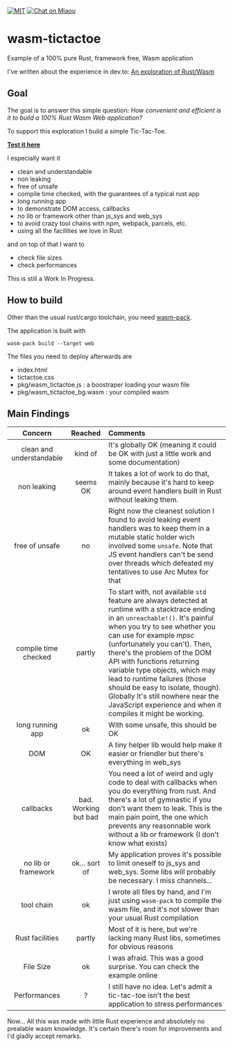 [![MIT][s2]][l2] [![Chat on Miaou][s4]][l4]

[s2]: https://img.shields.io/badge/license-MIT-blue.svg
[l2]: LICENSE

[s4]: https://miaou.dystroy.org/static/shields/room.svg
[l4]: https://miaou.dystroy.org/3

# wasm-tictactoe
Example of a 100% pure Rust, framework free, Wasm application

I've written about the experience in dev.to: [An exploration of Rust/Wasm](https://dev.to/dystroy/an-exploration-or-rust-wasm-50gp)

## Goal

The goal is to answer this simple question: *How convenient and efficient is it to build a 100% Rust Wasm Web application?*

To support this exploration I build a simple Tic-Tac-Toe.

**[Test it here](https://dystroy.org/wasm-tictactoe/)**

I especially want it

- clean and understandable
- non leaking
- free of unsafe
- compile time checked, with the guarantees of a typical rust app
- long running app
- to demonstrate DOM access, callbacks
- no lib or framework other than js_sys and web_sys
- to avoid crazy tool chains with npm, webpack, parcels, etc.
- using all the facilities we love in Rust

and on top of that I want to

- check file sizes
- check performances

This is still a Work In Progress.

## How to build

Other than the usual rust/cargo toolchain, you need [wasm-pack](https://github.com/rustwasm/wasm-pack).

The application is built with

	wasm-pack build --target web

The files you need to deploy afterwards are

- index.html
- tictactoe.css
- pkg/wasm_tictactoe.js : a boostraper loading your wasm file
- pkg/wasm_tictactoe_bg.wasm : your compiled wasm


## Main Findings

| Concern | Reached | Comments |
|:-:|:-:|:-|
| clean and understandable | kind of | It's globally OK (meaning it could be OK with just a little work and some documentation) |
| non leaking | seems OK | It takes a lot of work to do that, mainly because it's hard to keep around event handlers built in Rust without leaking them. |
| free of unsafe | no | Right now the cleanest solution I found to avoid leaking event handlers was to keep them in a mutable static holder wich involved some `unsafe`. Note that JS event handlers can't be send over threads which defeated my tentatives to use Arc Mutex for that|
| compile time checked | partly | To start with, not available `std` feature are always detected at runtime with a stacktrace ending in an `unreachable!()`. It's painful when you try to see whether you can use for example *mpsc* (unfortunately you can't). Then, there's the problem of the DOM API with functions returning variable type objects, which may lead to runtime failures (those should be easy to isolate, though). Globally It's still nowhere near the JavaScript experience and when it compiles it might be working.|
| long running app | ok | With some unsafe, this should be OK |
| DOM | OK | A tiny helper lib would help make it easier or friendler but there's everything in web_sys |
| callbacks | bad. Working but bad | You need a lot of weird and ugly code to deal with callbacks when you do everything from rust. And there's a lot of gymnastic if you don't want them to leak. This is the main pain point, the one which prevents any reasonnable work without a lib or framework (I don't know what exists) |
| no lib or framework | ok... sort of | My application proves it's possible to limit oneself to js_sys and web_sys. Some libs will probably be necessary. I miss channels...|
| tool chain | ok | I wrote all files by hand, and I'm just using `wasm-pack` to compile the wasm file, and it's not slower than your usual Rust compilation |
| Rust facilities | partly | Most of it is here, but we're lacking many Rust libs, sometimes for obvious reasons |
| File Size | ok | I was afraid. This was a good surprise. You can check the example online |
| Performances | ? | I still have no idea. Let's admit a tic-tac-toe isn't the best application to stress performances |


Now... All this was made with little Rust experience and absolutely no prealable wasm knowledge. It's certain there's room for improvements and I'd gladly accept remarks.
